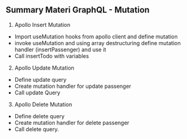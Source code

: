 ## Summary Materi GraphQL - Mutation

1. Apollo Insert Mutation
- Import useMutation hooks from apollo client and define mutation
- invoke useMutation and using array destructuring define mutation handler (insertPassenger) and use it
- Call insertTodo with variables

2. Apollo Update Mutation
- Define update query
- Create mutation handler for update passenger
- Call update Query

3. Apollo Delete Mutation 
- Define delete query
- Create mutation handler for delete passenger
- Call delete query.


